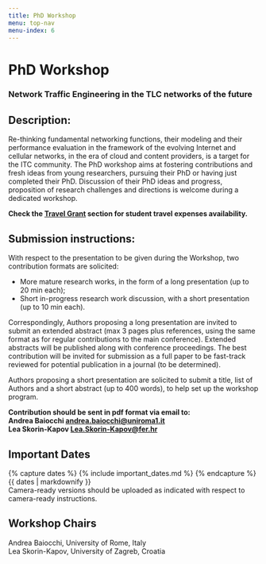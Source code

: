 ```yaml
---
title: PhD Workshop
menu: top-nav
menu-index: 6
---
```

<h1>PhD Workshop</h1>
<h3>Network Traffic Engineering in the TLC networks of the future</h3>

##  Description:
Re-thinking fundamental networking functions, their modeling 
and their performance evaluation in the framework of the evolving Internet 
and cellular networks, in the era of cloud and content providers, is a 
target for the ITC community. The PhD workshop aims at fostering 
contributions and fresh ideas from young researchers, pursuing their PhD 
or having just completed their PhD. Discussion of their PhD ideas and 
progress, proposition of research challenges and directions is welcome 
during a dedicated workshop.

**Check the [Travel Grant](travelgrant.md) section for student travel expenses availability.**

##  Submission instructions:
With respect to the presentation to be given during the Workshop, two 
contribution formats are solicited: 

* More mature research works, in the form of a long presentation (up 
to 20 min each);
*	Short in-progress research work discussion, with a short 
presentation (up to 10 min each). 

Correspondingly, Authors proposing a long presentation are invited to 
submit an extended abstract (max 3 pages plus references, using the same 
format as for regular contributions to the main conference). Extended 
abstracts will be published along with conference proceedings. The best 
contribution will be invited for submission as a full paper to be 
fast-track reviewed for potential publication in a journal (to be 
determined).

Authors proposing a short presentation are solicited to submit a title, 
list of Authors and a short abstract (up to 400 words), to help set up the 
workshop program.

**Contribution should be sent in pdf format via email to:<br/>
Andrea Baiocchi <andrea.baiocchi@uniroma1.it><br/>
Lea Skorin-Kapov <Lea.Skorin-Kapov@fer.hr>**


##  Important Dates

{% capture dates %}
{% include important_dates.md %}
{% endcapture %}
{{ dates | markdownify }}<br/>
Camera-ready versions should be uploaded as indicated with respect to camera-ready instructions.


## Workshop Chairs
Andrea Baiocchi, University of Rome, Italy<br/>
Lea Skorin-Kapov, University of Zagreb, Croatia




